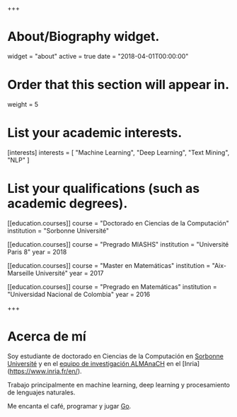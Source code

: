 +++
# About/Biography widget.
widget = "about"
active = true
date = "2018-04-01T00:00:00"

# Order that this section will appear in.
weight = 5

# List your academic interests.
[interests]
  interests = [
    "Machine Learning",
    "Deep Learning",
    "Text Mining",
    "NLP"
  ]

# List your qualifications (such as academic degrees).
[[education.courses]]
  course = "Doctorado en Ciencias de la Computación"
  institution = "Sorbonne Université"

[[education.courses]]
  course = "Pregrado MIASHS"
  institution = "Université Paris 8"
  year = 2018

[[education.courses]]
  course = "Master en Matemáticas"
  institution = "Aix-Marseille Université"
  year = 2017

[[education.courses]]
  course = "Pregrado en Matemáticas"
  institution = "Universidad Nacional de Colombia"
  year = 2016
 
+++

# Acerca de mí

Soy estudiante de doctorado en Ciencias de la Computación en [Sorbonne Université](https://sorbonne-universite.fr/en) y en el [equipo de investigación ALMAnaCH](https://team.inria.fr/almanach/) en el [Inria] (https://www.inria.fr/en/).

Trabajo principalmente en machine learning, deep learning y procesamiento de lenguajes naturales.

Me encanta el café, programar y jugar [Go](https://es.wikipedia.org/wiki/Go).
